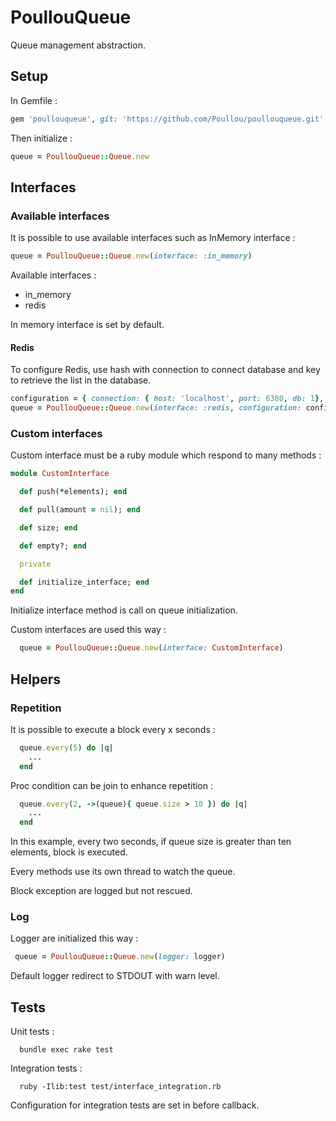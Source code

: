# PoullouQueue

Queue management abstraction.

## Setup

  In Gemfile :

  ```ruby
  gem 'poullouqueue', git: 'https://github.com/Poullou/poullouqueue.git', branch: 'master'
  ```

  Then initialize :

  ```ruby
  queue = PoullouQueue::Queue.new
  ```

## Interfaces

### Available interfaces

It is possible to use available interfaces such as InMemory interface :

  ```ruby
  queue = PoullouQueue::Queue.new(interface: :in_memory)
  ```

Available interfaces :
* in_memory
* redis

In memory interface is set by default.

#### Redis

To configure Redis, use hash with connection to connect database and key to retrieve the list in the database.

  ```ruby
  configuration = { connection: { host: 'localhost', port: 6380, db: 1}, key: 'pouet' }
  queue = PoullouQueue::Queue.new(interface: :redis, configuration: configuration)
  ```

### Custom interfaces

Custom interface must be a ruby module which respond to many methods :

  ```ruby
  module CustomInterface

    def push(*elements); end

    def pull(amount = nil); end

    def size; end

    def empty?; end

    private

    def initialize_interface; end
  end
  ```

Initialize interface method is call on queue initialization.

Custom interfaces are used this way :

  ```ruby
    queue = PoullouQueue::Queue.new(interface: CustomInterface)
  ```

## Helpers

### Repetition

It is possible to execute a block every x seconds :

  ```ruby
    queue.every(5) do |q|
      ...
    end
  ```

Proc condition can be join to enhance repetition :

  ```ruby
    queue.every(2, ->(queue){ queue.size > 10 }) do |q|
      ...
    end
  ```

In this example, every two seconds, if queue size is greater than ten elements, block is executed.

Every methods use its own thread to watch the queue.

Block exception are logged but not rescued.

### Log

Logger are initialized this way :

  ```ruby
   queue = PoullouQueue::Queue.new(logger: logger)
  ```

Default logger redirect to STDOUT with warn level.

## Tests

Unit tests :

  ```
    bundle exec rake test
  ```

Integration tests :

  ```
    ruby -Ilib:test test/interface_integration.rb
  ```

Configuration for integration tests are set in before callback.
